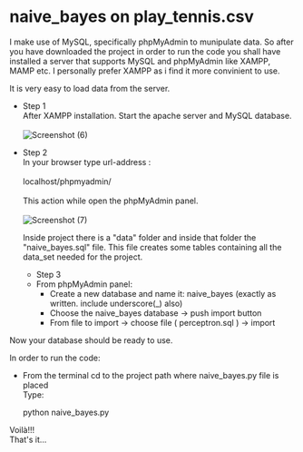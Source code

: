 ﻿# naive_bayes on play_tennis.csv 
 I make use of MySQL, specifically phpMyAdmin to munipulate data. So after you have downloaded the project in order to run the code you shall have installed a server that supports MySQL and phpMyAdmin like XAMPP, MAMP etc. I personally prefer XAMPP as i find it more convinient to use.

 It is very easy to load data from the server.<br> 
 - Step 1 <br/>
 After XAMPP installation. Start the apache server and MySQL database. <br/> <br/>
 ![Screenshot (6)](https://user-images.githubusercontent.com/109686747/184480651-c7da150f-5cab-40de-b3bc-d40f29f689da.png)
- Step 2 <br/>
  In your browser type url-address : <br/> <br/>
  localhost/phpmyadmin/ <br/> <br/>
  This action while open the phpMyAdmin panel. <br/> <br/>
  ![Screenshot (7)](https://user-images.githubusercontent.com/109686747/184489989-8f09840c-0198-4f15-95ac-1279c07f02c3.png)

   Inside project there is a "data" folder and inside that folder the "naive_bayes.sql" file. This file creates some tables containing all the data_set needed for the project.
   - Step 3
   - From phpMyAdmin panel:
      - Create a new database and name it: naive_bayes (exactly as written. include underscore(_) also) 
      - Choose the naive_bayes database -> push import button
      - From file to import -> choose file ( perceptron.sql ) -> import
 
 Now your database should be ready to use.
 
 In order to run the code: 
   - From the terminal cd to the project path where naive_bayes.py file is placed  
   Type:
   
     python naive_bayes.py <br/>
     
   Voilà!!!  
   That's it...
